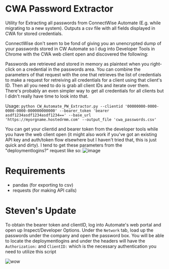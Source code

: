 # CWA Password Extractor
Utility for Extracting all passwords from ConnectWise Automate (E.g. while migrating to a new system). Outputs a csv file with all fields displayed in CWA for stored credentials.

ConnectWise don't seem to be fond of giving you an unencrypted dump of your passwords stored in CW Automate so I dug into Developer Tools in Chrome with the CWA web client open and discovered the following:

Passwords are retrieved and stored in memory as plaintext when you right-click on a credential in the passwords area. You can combine the parameters of that request with the one that retrieves the list of credentials to make a request for retreiving all credentials for a client using that client's ID. Then all you need to do is grab all client IDs and iterate over them. There's probably an even simpler way to get all credentials for all clients but I didn't really have time to look into that.

Usage: `python CW_Automate_PW_Extractor.py --clientid '00000000-0000-0000-0000-000000000000' --bearer_token 'bearer asdf1234asdf1234asdf1234==' --base_url 'https://myorgname.hostedrmm.com' --output_file 'cwa_passwords.csv'`

You can get your clientid and bearer token from the developer tools while you have the web client open (it might also work if you've got an existing API key and auth/token flow elsewhere but I haven't tried that, this is just quick and dirty). I tend to get these parameters from the "deploymentlogins?" request like so:
![image](https://user-images.githubusercontent.com/16311787/145383318-88f6fbf6-2d3f-4302-b45d-7ab9791de4e7.png)

# Requirements
- pandas (for exporting to csv)
- requests (for making API calls)

# Steven's Update
To obtain the bearer token and clientID, log into Automate's web portal and open up Inspect/Developer Options. Under the `Network` tab, load up the passwords under the company and open the password box. You will be able to locate the deploymentlogins and under the headers will have the `Authorization:` and `ClientID:` which is the necessary authentication you need to utilize this script

![wow](https://github.com/OlsenSM91/CWA_Password_Extractor/assets/130707762/e181804b-f358-41c7-981d-d25f5f6ba684)

